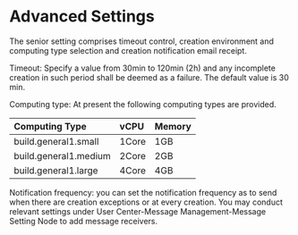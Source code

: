 # Advanced Settings

The senior setting comprises timeout control, creation environment and computing type selection and creation notification email receipt.

Timeout: Specify a value from 30min to 120min (2h) and any incomplete creation in such period shall be deemed as a failure. The default value is 30 min.

Computing type: At present the following computing types are provided.

| Computing Type | vCPU | Memory |
| :- | :- | :- |
| build.general1.small | 1Core | 1GB |
| build.general1.medium | 2Core | 2GB |
| build.general1.large | 4Core | 4GB |

Notification frequency: you can set the notification frequency as to send when there are creation exceptions or at every creation. You may conduct relevant settings under User Center-Message Management-Message Setting Node to add message receivers.
